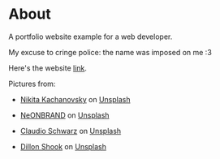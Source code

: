 # About

A portfolio website example for a web developer. 

My excuse to cringe police: the name was imposed on me :3

Here's the website [link](https://mr-robot-portfolio.netlify.app/).

Pictures from:

- <a href="https://unsplash.com/@nkachanovskyyy?utm_source=unsplash&utm_medium=referral&utm_content=creditCopyText">Nikita Kachanovsky</a> on <a href="https://unsplash.com/s/photos/computer-dark-plant?utm_source=unsplash&utm_medium=referral&utm_content=creditCopyText">Unsplash</a>

- <a href="https://unsplash.com/@neonbrand?utm_source=unsplash&utm_medium=referral&utm_content=creditCopyText">NeONBRAND</a> on <a href="https://unsplash.com/s/photos/phone-wooden-floor?utm_source=unsplash&utm_medium=referral&utm_content=creditCopyText">Unsplash</a>

- <a href="https://unsplash.com/@purzlbaum?utm_source=unsplash&utm_medium=referral&utm_content=creditCopyText">Claudio Schwarz</a> on <a href="https://unsplash.com/s/photos/macbook-and-phone?utm_source=unsplash&utm_medium=referral&utm_content=creditCopyText">Unsplash</a>

- <a href="https://unsplash.com/@dillonjshook?utm_source=unsplash&utm_medium=referral&utm_content=creditCopyText">Dillon Shook</a> on <a href="https://unsplash.com/?utm_source=unsplash&utm_medium=referral&utm_content=creditCopyText">Unsplash</a>
  
  